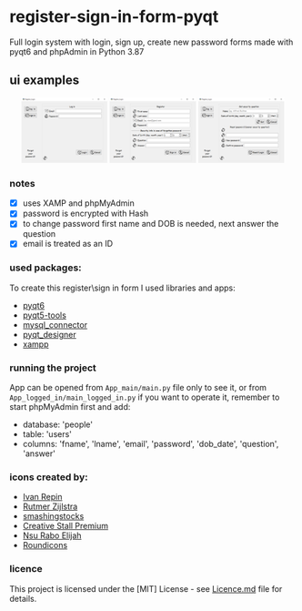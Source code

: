 # register-sign-in-form-pyqt
Full login system with login, sign up, create new password forms made with 
pyqt6 and phpAdmin in Python 3.87

## ui examples
<p align="middle">
  <img src="https://github.com/piotrekgelert/register-sign-in-form-pyqt/blob/main/images/login.png" width="30%"/>
  <img src="https://github.com/piotrekgelert/register-sign-in-form-pyqt/blob/main/images/register.png" width="30%"/>
  <img src="https://github.com/piotrekgelert/register-sign-in-form-pyqt/blob/main/images/forgot_pass.png" width="30%"/>
</p>

### notes
- [x] uses XAMP and phpMyAdmin
- [x] password is encrypted with Hash
- [x] to change password first name and DOB is needed, next answer the question
- [x] email is treated as an ID

### used packages:
To create this register\sign in form I used libraries and apps:
- [pyqt6](https://pypi.org/project/PyQt6/)
- [pyqt5-tools](https://pypi.org/project/pyqt5-tools/)
- [mysql_connector](https://pypi.org/project/mysql-connector-python/)
- [pyqt_designer](https://build-system.fman.io/qt-designer-download)
- [xampp](https://www.apachefriends.org/download.html)



### running the project
App can be opened from `App_main/main.py` file only to see it,
or from `App_logged_in/main_logged_in.py` if you want to operate it, remember
to start phpMyAdmin first and add:
- database: 'people'
- table: 'users'
- columns: 'fname', 'lname', 'email', 'password', 'dob_date', 'question', 'answer'

### icons created by:
- [Ivan Repin](https://www.flaticon.com/authors/ivan-repin)
- [Rutmer Zijlstra](https://www.flaticon.com/authors/rutmer-zijlstra)
- [smashingstocks](https://www.flaticon.com/authors/smashingstocks)
- [Creative Stall Premium](https://www.flaticon.com/authors/creative-stall-premium)
- [Nsu Rabo Elijah](https://www.flaticon.com/authors/nsu-rabo-elijah)
- [Roundicons](https://www.flaticon.com/authors/roundicons)

### licence
This project is licensed under the [MIT] License - see [Licence.md](LICENSE) file for details.